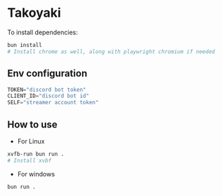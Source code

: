 # Takoyaki

To install dependencies:

```bash
bun install
# Install chrome as well, along with playwright chromium if needed
```
## Env configuration
```js
TOKEN="discord bot token"
CLIENT_ID="discord bot id"
SELF="streamer account token"
```

## How to use
- For Linux
```BASH
xvfb-run bun run .
# Install xvbf
```
- For windows
```bash
bun run .
```